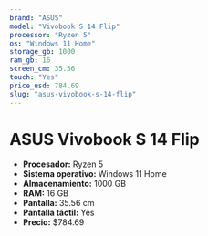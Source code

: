 ```yaml
---
brand: "ASUS"
model: "Vivobook S 14 Flip"
processor: "Ryzen 5"
os: "Windows 11 Home"
storage_gb: 1000
ram_gb: 16
screen_cm: 35.56
touch: "Yes"
price_usd: 784.69
slug: "asus-vivobook-s-14-flip"
---
```


# ASUS Vivobook S 14 Flip

- **Procesador:** Ryzen 5
- **Sistema operativo:** Windows 11 Home
- **Almacenamiento:** 1000 GB
- **RAM:** 16 GB
- **Pantalla:** 35.56 cm
- **Pantalla táctil:** Yes
- **Precio:** $784.69
